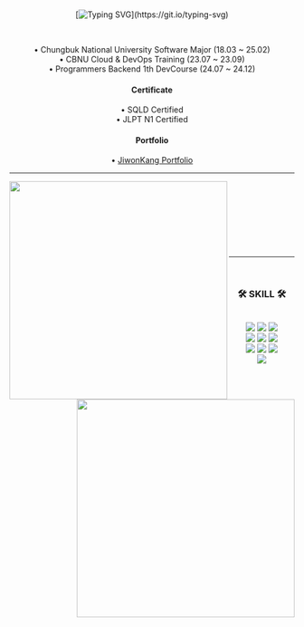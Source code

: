 <div align="center">
<br>

[![Typing SVG](https://readme-typing-svg.herokuapp.com?font=Oleo+Script&color=539bf5&size=35&center=true&vCenter=true&width=404&height=53&lines=Hi+there,+I'm+Jiwon.)](https://git.io/typing-svg)

<br>

• Chungbuk National University Software Major (18.03 ~ 25.02)<br>
• CBNU Cloud & DevOps Training (23.07 ~ 23.09)<br>
• Programmers Backend 1th DevCourse (24.07 ~ 24.12)

#### Certificate

• SQLD Certified<br>
• JLPT N1 Certified

#### Portfolio

• [JiwonKang Portfolio](https://jiwonkkang.notion.site/E-be68487eb49346e2aa7da500d302746b)

</div>

---


<div align=center>
    <a href="https://github.com/anuraghazra/github-readme-stats" title="Go to Source">
      <img align="left" width=385 src="https://github-readme-stats.vercel.app/api?username=JiwonKKang&show_icons=true&theme=dark&hide_border=true&bg_color=0d1117&icon_color=ffffff&text_color=ffffff&title_color=539bf500e6fe\&rank_icon=github" />
    </a>
    <a href="https://git.io/streak-stats" title="Go to Source">
      <img align="right" width=385 src="http://github-readme-streak-stats.herokuapp.com?user=JiwonKkang&hide_border=true&theme=github-dark-blue" alt="" />
    </a>
  </div>

<br><br><br><br><br><br><br>

<div align="center">

---

<br>
  
### 🛠 SKILL 🛠
  
<br>
  
<img src="https://img.shields.io/badge/-JAVA-007396?style=flat-square&logo=java&logoColor=white">
<img src="https://img.shields.io/badge/-Spring Boot-6DB33F?style=flat-square&logo=SpringBoot&logoColor=white"/>
<img src="https://img.shields.io/badge/-Gradle-004225?style=flat-square&logo=Gradle"/>
<br>
<img src="https://img.shields.io/badge/MySQL-4479A1?style=flat-square&logo=MySQL&logoColor=white"/>
<img src="https://img.shields.io/badge/Swift-E95420?style=flat-square&logo=Swift&logoColor=white"/>
<img src="https://img.shields.io/badge/Amazon AWS-232F3E?style=flat-square&logo=Amazon AWS&logoColor=white"/> 
<br><img src="https://img.shields.io/badge/Ubuntu-E98020?style=flat-square&logo=Ubuntu&logoColor=white"/> 
<img src="https://img.shields.io/badge/Docker-2496ED?style=flat-square&logo=Docker&logoColor=white"/>
<img src="https://img.shields.io/badge/Git%20Actions-000000?style=flat-square&logo=GitHub%20Actions&logoColor=white"/>
<br><img src="https://img.shields.io/badge/Microsoft%20Azure-0089D6?style=flat-square&logo=Microsoft%20Azure&logoColor=white"/>

<br>
   
</div>
